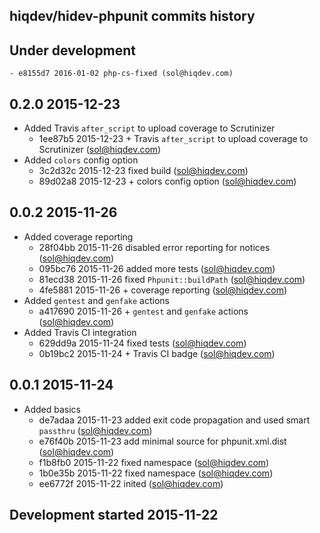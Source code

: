 hiqdev/hidev-phpunit commits history
------------------------------------

## Under development

    - e8155d7 2016-01-02 php-cs-fixed (sol@hiqdev.com)

## 0.2.0 2015-12-23

- Added Travis `after_script` to upload coverage to Scrutinizer
    - 1ee87b5 2015-12-23 + Travis `after_script` to upload coverage to Scrutinizer (sol@hiqdev.com)
- Added `colors` config option
    - 3c2d32c 2015-12-23 fixed build (sol@hiqdev.com)
    - 89d02a8 2015-12-23 + colors config option (sol@hiqdev.com)

## 0.0.2 2015-11-26

- Added coverage reporting
    - 28f04bb 2015-11-26 disabled error reporting for notices (sol@hiqdev.com)
    - 095bc76 2015-11-26 added more tests (sol@hiqdev.com)
    - 81ecd38 2015-11-26 fixed `Phpunit::buildPath` (sol@hiqdev.com)
    - 4fe5881 2015-11-26 + coverage reporting (sol@hiqdev.com)
- Added `gentest` and `genfake` actions
    - a417690 2015-11-26 + `gentest` and `genfake` actions (sol@hiqdev.com)
- Added Travis CI integration
    - 629dd9a 2015-11-24 fixed tests (sol@hiqdev.com)
    - 0b19bc2 2015-11-24 + Travis CI badge (sol@hiqdev.com)

## 0.0.1 2015-11-24

- Added basics
    - de7adaa 2015-11-23 added exit code propagation and used smart `passthru` (sol@hiqdev.com)
    - e76f40b 2015-11-23 add minimal source for phpunit.xml.dist (sol@hiqdev.com)
    - f1b8fb0 2015-11-22 fixed namespace (sol@hiqdev.com)
    - 1b0e35b 2015-11-22 fixed namespace (sol@hiqdev.com)
    - ee6772f 2015-11-22 inited (sol@hiqdev.com)

## Development started 2015-11-22

